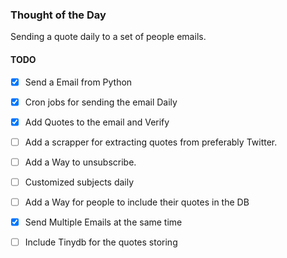 ### Thought of the Day
Sending a quote daily to a set of people emails.

#### TODO
- [x] Send a Email from Python
- [x] Cron jobs for sending the email Daily 
- [x] Add Quotes to the email and Verify 
- [ ] Add a scrapper for extracting quotes from  preferably Twitter.
- [ ] Add a Way to unsubscribe. 
- [ ] Customized subjects daily 
- [ ] Add a Way for people to include their quotes in the DB
- [x] Send Multiple Emails at the same time
- [ ] Include Tinydb for the quotes storing
  
 
